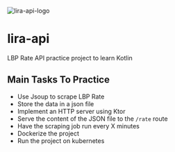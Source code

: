 ![lira-api-logo](https://user-images.githubusercontent.com/21179129/163057489-7ae4ff1b-9f48-4482-9938-dc62f9ffe8a5.png)


# lira-api
LBP Rate API practice project to learn Kotlin

## Main Tasks To Practice
- Use Jsoup to scrape LBP Rate
- Store the data in a json file
- Implement an HTTP server using Ktor
- Serve the content of the JSON file to the `/rate` route
- Have the scraping job run every X minutes
- Dockerize the project
- Run the project on kubernetes 
